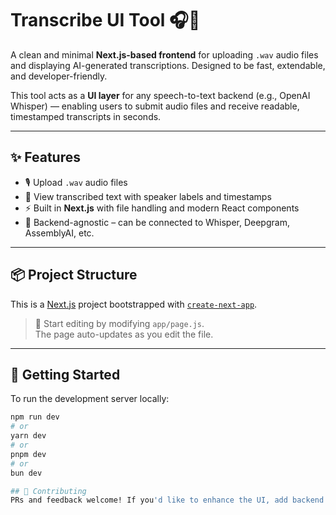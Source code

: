 # Transcribe UI Tool 🎧📝

A clean and minimal **Next.js-based frontend** for uploading `.wav` audio files and displaying AI-generated transcriptions. Designed to be fast, extendable, and developer-friendly.

This tool acts as a **UI layer** for any speech-to-text backend (e.g., OpenAI Whisper) — enabling users to submit audio files and receive readable, timestamped transcripts in seconds.

---

## ✨ Features

- 🎙️ Upload `.wav` audio files
- 📝 View transcribed text with speaker labels and timestamps
- ⚡ Built in **Next.js** with file handling and modern React components
- 🔌 Backend-agnostic – can be connected to Whisper, Deepgram, AssemblyAI, etc.

---

## 📦 Project Structure

This is a [Next.js](https://nextjs.org) project bootstrapped with [`create-next-app`](https://github.com/vercel/next.js/tree/canary/packages/create-next-app).

> 📁 Start editing by modifying `app/page.js`.  
> The page auto-updates as you edit the file.

---

## 🧪 Getting Started

To run the development server locally:

```bash
npm run dev
# or
yarn dev
# or
pnpm dev
# or
bun dev

## 🤝 Contributing
PRs and feedback welcome! If you'd like to enhance the UI, add backend support, or improve accessibility — feel free to contribute.
